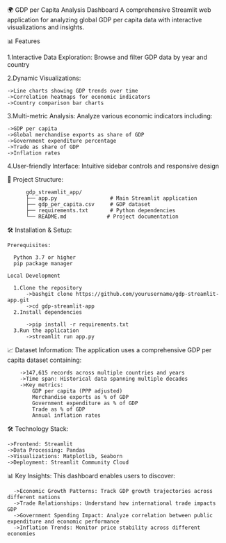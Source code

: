 🌍 GDP per Capita Analysis Dashboard
  A comprehensive Streamlit web application for analyzing global GDP per capita data with interactive visualizations and insights.
  
📊 Features

  1.Interactive Data Exploration: Browse and filter GDP data by year and country
  
  2.Dynamic Visualizations:

    ->Line charts showing GDP trends over time
    ->Correlation heatmaps for economic indicators
    ->Country comparison bar charts
    
  3.Multi-metric Analysis: Analyze various economic indicators including:

    ->GDP per capita
    ->Global merchandise exports as share of GDP
    ->Government expenditure percentage
    ->Trade as share of GDP
    ->Inflation rates
    
  4.User-friendly Interface: Intuitive sidebar controls and responsive design

  📁 Project Structure:

          gdp_streamlit_app/
          ├── app.py                 # Main Streamlit application
          ├── gdp_per_capita.csv     # GDP dataset
          ├── requirements.txt       # Python dependencies
          └── README.md             # Project documentation

🛠️ Installation & Setup:

    Prerequisites:

      Python 3.7 or higher
      pip package manager

    Local Development

      1.Clone the repository
          ->bashgit clone https://github.com/yourusername/gdp-streamlit-app.git
          ->cd gdp-streamlit-app
      2.Install dependencies
      
          ->pip install -r requirements.txt
      3.Run the application
          ->streamlit run app.py
          
  📈 Dataset Information:
      The application uses a comprehensive GDP per capita dataset containing:

        ->147,615 records across multiple countries and years
        ->Time span: Historical data spanning multiple decades
        ->Key metrics:
            GDP per capita (PPP adjusted)
            Merchandise exports as % of GDP
            Government expenditure as % of GDP
            Trade as % of GDP
            Annual inflation rates        

🛠️ Technology Stack:

    ->Frontend: Streamlit
    ->Data Processing: Pandas
    ->Visualizations: Matplotlib, Seaborn
    ->Deployment: Streamlit Community Cloud

📊 Key Insights:
      This dashboard enables users to discover:

      ->Economic Growth Patterns: Track GDP growth trajectories across different nations
      ->Trade Relationships: Understand how international trade impacts GDP
      ->Government Spending Impact: Analyze correlation between public expenditure and economic performance  
      ->Inflation Trends: Monitor price stability across different economies

      
















          
